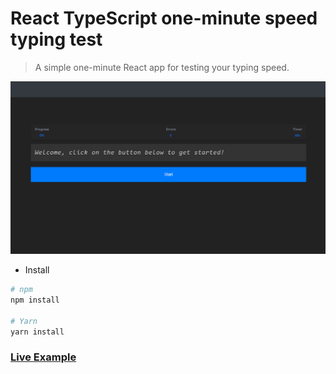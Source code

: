 # React TypeScript one-minute speed typing test

> A simple one-minute React app for testing your typing speed.

<p align="center">
  <img src="./screenshot.gif" alt="screenshot" />
</p>

- Install

```bash
# npm
npm install

# Yarn
yarn install
```


### [Live Example](https://react-one-minute-speed-typing-test-ts.vercel.app)

<br />


